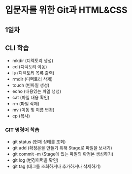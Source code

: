 # 입문자를 위한 Git과 HTML&CSS
## 1일차
## CLI 학습
- mkdir (디렉토리 생성)
- cd (디렉토리 이동)
- ls (디렉토리 목록 출력)
- rmdir (디렉토리 삭제)
- touch (빈파일 생성)
- echo (내용있는 파일 생성)
- cat (파일 내용 확인)
- rm (파일 삭제)
- mv (이동 및 이름 변경)
- cp (복사)
### GIT 명령어 학습
- git status (현재 상태를 조회)
- git add (확정본을 만들기 위해 Stage로 파일을 보내기)
- git commit -m (Stage에 있는 파일의 확정본 생성하기)
- git log (변경이력을 확인)
- git tag (태그를 조회하거나 추가하거나 삭제하기)